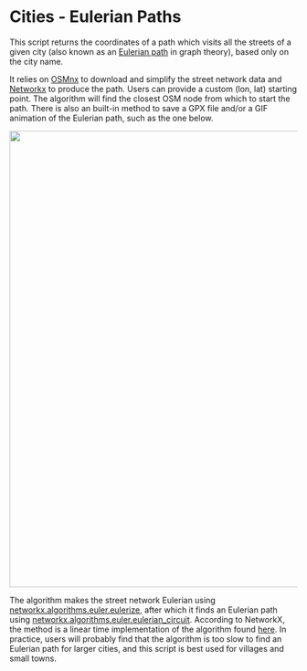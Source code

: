 # Cities - Eulerian Paths

This script returns the coordinates of a path which visits all the streets of a given city (also known as an [Eulerian path](https://en.wikipedia.org/wiki/Eulerian_path) in graph theory), based only on the city name.

It relies on [OSMnx](https://github.com/gboeing/osmnx) to download and simplify the street network data and [Networkx](https://github.com/networkx/networkx) to produce the path. Users can provide a custom (lon, lat) starting point. The algorithm will find the closest OSM node from which to start the path. There is also an built-in method to save a GPX file and/or a GIF animation of the Eulerian path, such as the one below. 

<p align="center">
  <img src="Jonzieux.gif" width="800"/>
</p>

The algorithm makes the street network Eulerian using [networkx.algorithms.euler.eulerize](https://networkx.org/documentation/stable/reference/algorithms/generated/networkx.algorithms.euler.eulerize.html), after which it finds an Eulerian path using [networkx.algorithms.euler.eulerian_circuit](https://networkx.org/documentation/stable/reference/algorithms/generated/networkx.algorithms.euler.eulerian_circuit.html). According to NetworkX, the method is a linear time implementation of the algorithm found [here](https://link.springer.com/article/10.1007/BF01580113). In practice, users will probably find that the algorithm is too slow to find an Eulerian path for larger cities, and this script is best used for villages and small towns.
